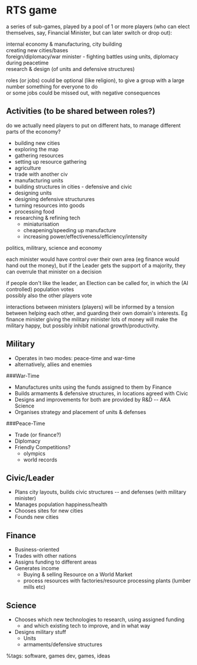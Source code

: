 RTS game
===

a series of sub-games, played by a pool of 1 or more players
(who can elect themselves, say, Financial Minister, but can later switch or drop out):

internal economy & manufacturing, city building  
creating new cities/bases  
foreign/diplomacy/war minister - fighting battles using units, diplomacy during peacetime  
research & design (of units and defensive structures)  

roles (or jobs) could be optional (like religion), to give a group with a large number something for everyone to do  
or some jobs could be missed out, with negative consequences

Activities (to be shared between roles?)
------

do we actually need players to put on different hats, to manage different parts of the economy?

* building new cities
* exploring the map
* gathering resources
* setting up resource gathering
* agriculture
* trade with another civ
* manufacturing units
* building structures in cities - defensive and civic
* designing units
* designing defensive structurures
* turning resources into goods
* processing food
* researching & refining tech
	- miniaturisation
	- cheapening/speeding up manufacture
	- increasing power/effectiveness/efficiency/intensity

politics, militrary, science and economy

each minister would have control over their own area (eg finance would hand out the money), but if the 
Leader gets the support of a majority, they can overrule that minister on a decision

if people don't like the leader, an Election can be called for, in which the (AI controlled) population votes  
possibly also the other players vote

interactions between ministers (players) will be informed by a tension between helping each other, 
and guarding their own domain's interests. Eg finance minister giving the military minister lots of money
will make the military happy, but possibly inhibit national growth/productivity.


Military
----

* Operates in two modes: peace-time and war-time
* alternatively, allies and enemies

###War-Time

* Manufactures units using the funds assigned to them by Finance
* Builds armaments & defensive structures, in locations agreed with Civic
* Designs and improvements for both are provided by R&D -- AKA Science
* Organises strategy and placement of units & defenses

###Peace-Time

* Trade (or finance?)
* Diplomacy
* Friendly Competitions? 
	- olympics
	- world records

Civic/Leader
-----

* Plans city layouts, builds civic structures -- and defenses (with military minister)
* Manages population happiness/health
* Chooses sites for new cities
* Founds new cities

Finance
-------

* Business-oriented
* Trades with other nations
* Assigns funding to different areas
* Generates income
	- Buying & selling Resource on a World Market
	- process resources with factories/resource processing plants (lumber mills etc)

Science
-------
* Chooses which new technologies to research, using assigned funding
	- and which existing tech to improve, and in what way
* Designs military stuff
	- Units
	- armaments/defensive structures

%tags: software, games dev, games, ideas
